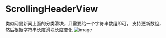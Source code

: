 # ScrollingHeaderView
类似网易新闻上面的分类滑块，只需要给一个字符串数组即可， 支持更新数组，然后根据字符串长度滑块长度变化
![image](https://github.com/qingnaniso/ScrollingHeaderView/blob/master/2016-08-08%2017_07_10.gif)   
